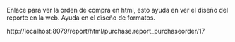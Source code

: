 
Enlace para ver la orden de compra en html, esto ayuda en ver el diseño del reporte en la web. Ayuda en el diseño de formatos.

http://localhost:8079/report/html/purchase.report_purchaseorder/17